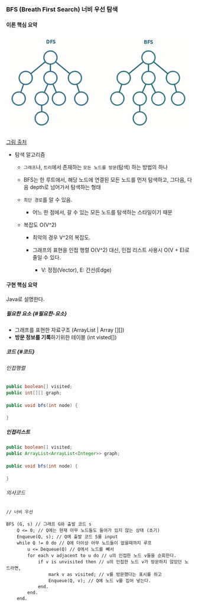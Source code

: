 ### BFS \(Breath First Search\) 너비 우선 탐색

#### 이론 핵심 요약

![](/assets/dfs-bfs.gif)

[그림 출처](https://namu.wiki/w/BFS)

* 탐색 알고리즘

  * `그래프`나, `트리`에서 존재하는 `모든 노드를 방문`\(탐색\) 하는 방법의 하나
  * BFS는 한 루트에서, 해당 노드에 연결된 모든 노드를 먼저 탐색하고, 그다음, 다음 depth로 넘어가서 탐색하는 형태
  * `최단 경로`를 알 수 있음.
    * 어느 한 점에서, 갈 수 있는 모든 노드를 탐색하는 스타일이기 때문
  * 복잡도 O\(V^2\)

    * 최악의 경우 V^2의 복잡도.

    * 그래프의 표현을 인접 행렬 O\(V^2\) 대신, 인접 리스트 사용시 O\(V + E\)로 줄일 수 있다.

      * V: 정점\(Vector\), E: 간선\(Edge\)

#### 구현 핵심 요약

Java로 설명한다.

##### 필요한 요소 {#필요한-요소}

* 그래프를 표현한 자료구조 \(ArrayList \| Array \[\]\[\]\)
* **방문 정보를 기록**하기위한 테이블 \(int visted\[\]\)

##### 코드 {#코드}

###### 인접행렬

```java
public boolean[] visited;
public int[][] graph;

public void bfs(int node) {

}

```



##### 인접리스트

```java
public boolean[] visited;
public ArrayList<ArrayList<Integer>> graph;

public void bfs(int node) {

}

```

###### 의사코드

```
// 너비 우선

BFS (G, s) // 그래프 G와 출발 코드 s
    Q <= 0; // Q에는 현재 아무 노드들도 들어가 있지 않는 상태 (초기)
    Enqueue(Q, s); // Q에 출발 코드 S를 input
    while Q != 0 do // Q에 더이상 아무 노드들이 없을때까지 루프
        u <= Dequeue(Q) // Q에서 노드를 빼서
        for each v adjacent to u do // u의 인접한 노드 v들을 순회한다.
            if v is unvisited then // u의 인접한 노드 v가 방문하지 않았던 노드라면,
                mark v as visited; // v를 방문했다는 표시를 하고
                Enqueue(Q, v); // Q에 노드 v를 집어 넣는다.
            end.
        end.
    end.
```



